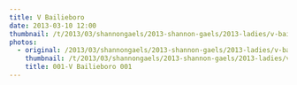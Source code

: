 ```yaml
---
title: V Bailieboro
date: 2013-03-10 12:00
thumbnail: /t/2013/03/shannongaels/2013-shannon-gaels/2013-ladies/v-bailieboro/001-v-bailieboro-001.jpg
photos:
  - original: /2013/03/shannongaels/2013-shannon-gaels/2013-ladies/v-bailieboro/001-v-bailieboro-001.jpg
    thumbnail: /t/2013/03/shannongaels/2013-shannon-gaels/2013-ladies/v-bailieboro/001-v-bailieboro-001.jpg
    title: 001-V Bailieboro 001
---
```

